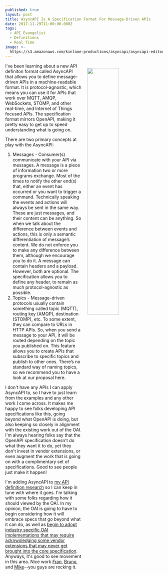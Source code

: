 ```yaml
---
published: true
layout: post
title: AsyncAPI Is A Specification Format For Message-Driven APIs
date: 2017-11-29T11:00:00.000Z
tags:
  - API Evangelist
  - Definitions
  - Real Time
image: >-
  https://s3.amazonaws.com/kinlane-productions/asyncapi/asyncapi-editor-sample.png
---
```

<p><img src="https://s3.amazonaws.com/kinlane-productions/asyncapi/asyncapi-editor-sample.png" align="right" width="45%" style="padding: 15px;" /></p>I've been learning about a new API definiton format called AsyncAPI that allows you to define message-driven APIs in a machine-readable format. It is protocol-agnostic, which means you can use it for APIs that work over MQTT, AMQP, WebSockets, STOMP, and other real-time, and Internet of Things focused APIs. The specification format mirrors OpenAPI, making it pretty easy to get up to speed understanding what is going on. 

There are two primary concepts at play with the AsyncAPI:

1. Messages - Consumer(s) communicate with your API via messages. A message is a piece of information two or more programs exchange. Most of the times to notify the other end(s) that, either an event has occurred or you want to trigger a command. Technically speaking the events and actions will always be sent in the same way. These are just messages, and their content can be anything. So when we talk about the difference between events and actions, this is only a semantic differentiation of message’s content. We do not enforce you to make any difference between them, although we encourage you to do it. A message can contain headers and a payload. However, both are optional. The specification allows you to define any header, to remain as much protocol-agnostic as possible.
2. Topics -  Message-driven protocols usually contain something called topic (MQTT), routing key (AMQP), destination (STOMP), etc. To some extent, they can compare to URLs in HTTP APIs. So, when you send a message to your API, it will be routed depending on the topic you published on. This feature allows you to create APIs that subscribe to specific topics and publish to other ones.
There’s no standard way of naming topics, so we recommend you to have a look at our proposal here.

I don't have any APIs I can apply AsyncAPI to, so I have to just learn from the examples and any other work I come across. It makes me happy to see folks developing API specifications like this, going beyond what OpenAPI is doing, but also keeping so closely in alignment with the existing work out of the OAI. I'm always hearing folks say that the OpenAPI specification doesn't do what they want it to do, yet they don't invest in vendor extensions, or even augment the work that is going on with a complimentary set of specifications. Good to see people just make it happen!

I'm adding AsyncAPI to [my API definition research](http://definitions.apievangelist.com/) so I can keep in tune with where it goes. I'm talking with some folks regarding how it should viewed by the OAI. In my opinion, the OAI is going to have to begin considering how it will embrace specs that go beyond what it can do, as well as [begin to adopt industry specific OAI implementations that may require acknwoledging some vendor extensions that may never get brought into the core specification](http://apievangelist.com/2017/09/25/considering-the-future-of-the-openapi-initiative/). Anyways, it's good to see movement in this area. Nice work [Fran](https://twitter.com/fmvilas), [Bruno](https://twitter.com/bpedro), and [Mike](https://twitter.com/PermittedSoc)--you guys are rocking it.
